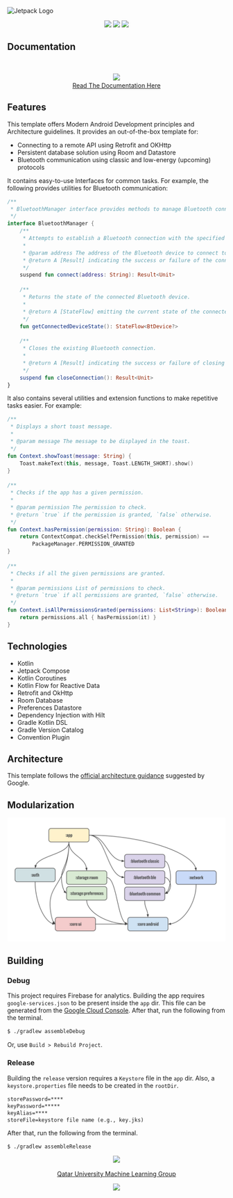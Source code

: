 ![Jetpack Logo](https://github.com/atick-faisal/Jetpack-Compose-Starter/assets/38709932/6d8f68ad-3045-4736-99ed-86c1593f1241)

<p align="center">
    <a href="https://github.com/atick-faisal/Jetpack-Compose-Starter/releases"><img src="https://img.shields.io/github/release/atick-faisal/Jetpack-Compose-Starter?colorA=363a4f&colorB=b7bdf8&style=for-the-badge"></a>
    <a href="https://github.com/atick-faisal/Jetpack-Compose-Starter/issues"><img src="https://img.shields.io/github/issues/atick-faisal/Jetpack-Compose-Starter?colorA=363a4f&colorB=f5a97f&style=for-the-badge"></a>
    <a href="https://github.com/atick-faisal/Jetpack-Compose-Starter/contributors"><img src="https://img.shields.io/github/contributors/atick-faisal/Jetpack-Compose-Starter?colorA=363a4f&colorB=a6da95&style=for-the-badge"></a>
</p>

## Documentation
<br>
<p align="center">
        <img src="https://github.com/atick-faisal/Jetpack-Compose-Starter/assets/38709932/02fde5d3-f564-4020-8778-47b2d6a1b7b5" width=400 />
    <br>
    <a href="https://atick.dev/Jetpack-Compose-Starter">Read The Documentation Here</a>
</p>

## Features
This template offers Modern Android Development principles and Architecture guidelines. It provides an out-of-the-box template for:
* Connecting to a remote API using Retrofit and OKHttp
* Persistent database solution using Room and Datastore
* Bluetooth communication using classic and low-energy (upcoming) protocols

It contains easy-to-use Interfaces for common tasks. For example, the following provides utilities for Bluetooth communication:
``` kotlin
/**
 * BluetoothManager interface provides methods to manage Bluetooth connections.
 */
interface BluetoothManager {
    /**
     * Attempts to establish a Bluetooth connection with the specified device address.
     *
     * @param address The address of the Bluetooth device to connect to.
     * @return A [Result] indicating the success or failure of the connection attempt.
     */
    suspend fun connect(address: String): Result<Unit>

    /**
     * Returns the state of the connected Bluetooth device.
     *
     * @return A [StateFlow] emitting the current state of the connected Bluetooth device.
     */
    fun getConnectedDeviceState(): StateFlow<BtDevice?>

    /**
     * Closes the existing Bluetooth connection.
     *
     * @return A [Result] indicating the success or failure of closing the connection.
     */
    suspend fun closeConnection(): Result<Unit>
}
```

It also contains several utilities and extension functions to make repetitive tasks easier. For example:
``` kotlin
/**
 * Displays a short toast message.
 *
 * @param message The message to be displayed in the toast.
 */
fun Context.showToast(message: String) {
    Toast.makeText(this, message, Toast.LENGTH_SHORT).show()
}

/**
 * Checks if the app has a given permission.
 *
 * @param permission The permission to check.
 * @return `true` if the permission is granted, `false` otherwise.
 */
fun Context.hasPermission(permission: String): Boolean {
    return ContextCompat.checkSelfPermission(this, permission) ==
        PackageManager.PERMISSION_GRANTED
}

/**
 * Checks if all the given permissions are granted.
 *
 * @param permissions List of permissions to check.
 * @return `true` if all permissions are granted, `false` otherwise.
 */
fun Context.isAllPermissionsGranted(permissions: List<String>): Boolean {
    return permissions.all { hasPermission(it) }
}
```

## Technologies
* Kotlin
* Jetpack Compose
* Kotlin Coroutines
* Kotlin Flow for Reactive Data
* Retrofit and OkHttp
* Room Database
* Preferences Datastore
* Dependency Injection with Hilt
* Gradle Kotlin DSL
* Gradle Version Catalog
* Convention Plugin

## Architecture
This template follows the [official architecture guidance](https://developer.android.com/topic/architecture)  suggested by Google.

## Modularization
![Modularization](assets/modularization.svg)

## Building
### Debug
This project requires Firebase for analytics. Building the app requires `google-services.json` to be present inside the `app` dir. This file can be generated from the [Google Cloud Console](https://firebase.google.com/docs/android/setup). After that, run the following from the terminal.

``` sh
$ ./gradlew assembleDebug 
```

Or, use `Build > Rebuild Project`.

### Release
Building the `release` version requires a `Keystore` file in the `app` dir. Also, a `keystore.properties` file needs to be created in the `rootDir`.
```
storePassword=****
keyPassword=*****
keyAlias=****
storeFile=keystore file name (e.g., key.jks)
```
After that, run the following from the terminal.
``` sh
$ ./gradlew assembleRelease 
```

<p align="center"><img src="https://raw.githubusercontent.com/catppuccin/catppuccin/main/assets/footers/gray0_ctp_on_line.svg?sanitize=true" /></p>
<p align="center"><a href="https://sites.google.com/view/mchowdhury" target="_blank">Qatar University Machine Learning Group</a>
<p align="center"><a href="https://github.com/atick-faisal/Jetpack-Compose-Starter/blob/main/LICENSE"><img src="https://img.shields.io/static/v1.svg?style=for-the-badge&label=License&message=MIT&logoColor=d9e0ee&colorA=363a4f&colorB=b7bdf8"/></a></p>
